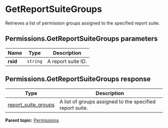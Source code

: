 # GetReportSuiteGroups

Retrieves a list of permission groups assigned to the specified report suite.

## Permissions.GetReportSuiteGroups parameters

|Name|Type|Description|
|----|----|-----------|
| **rsid** | `string` |A report suite ID.|

## Permissions.GetReportSuiteGroups response

|Type|Description|
|----|-----------|
| [report_suite_groups](../../data_types/r_report_suite_groups.md#) |A list of groups assigned to the specified report suite.|

**Parent topic:** [Permissions](../../methods/permissions/r_methods_permissions.md)

